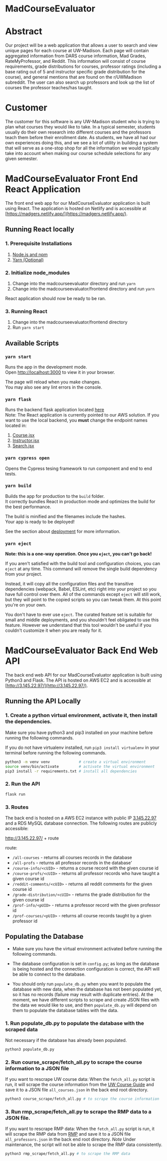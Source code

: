 # MadCourseEvaluator

# Abstract 

Our project will be a web application that allows a user to search and view unique pages for each
course at UW-Madison. Each page will contain aggregated information from DARS course
information, Mad Grades, RateMyProfessor, and Reddit. This information will consist of course
requirements, grade distributions for courses, professor ratings (including a base rating out of 5
and instructor specific grade distribution for the course), and general mentions that are found on
the r/UWMadison subreddit. The user can also search up professors and look up the list of
courses the professor teaches/has taught.

# Customer

The customer for this software is any UW-Madison student who is trying to plan what courses
they would like to take. In a typical semester, students usually do their own research into
different courses and the professors teach them before their enrollment date. As students, we
have all had our own experiences doing this, and we see a lot of utility in building a system that
will serve as a one-stop shop for all the information we would typically take into account when
making our course schedule selections for any given semester.

# MadCourseEvaluator Front End React Application

The front end web app for our MadCourseEvaluator application is built using React. The application is hosted on Netlify and is accessible at [https://madgers.netlify.app/](https://madgers.netlify.app/).

## Running React locally
### 1. Prerequisite Installations

1. [Node.js and npm](https://docs.npmjs.com/downloading-and-installing-node-js-and-npm)
2. [Yarn (Optional)](https://classic.yarnpkg.com/lang/en/docs/install/#windows-stable)

### 2. Initialize node_modules

1. Change into the madcourseevaluator directory and run `yarn`
2. Change into the madcourseevaluator/frontend directory and run `yarn`

React application should now be ready to be ran.

### 3. Running React

1. Change into the madcourseevaluator/frontend directory
2. Run `yarn start`

## Available Scripts 

### `yarn start`

Runs the app in the development mode.\
Open [http://localhost:3000](http://localhost:3000) to view it in your browser.

The page will reload when you make changes.\
You may also see any lint errors in the console.

### `yarn flask`

Runs the backend flask application located [here](../backend/app.py)\
Note: The React application is currently pointed to our AWS solution. If you want to use the local backend, you **must** change the endpoint names located in:

1. [Course.jsx](src/components/Course.jsx)
2. [Instructor.jsx](src/components/Instructor.jsx)
3. [Search.jsx](src/components/Search.jsx)

### `yarn cypress open`
Opens the Cypress tesing framework to run component and end to end tests. 

### `yarn build`

Builds the app for production to the `build` folder.\
It correctly bundles React in production mode and optimizes the build for the best performance.

The build is minified and the filenames include the hashes.\
Your app is ready to be deployed!

See the section about [deployment](https://facebook.github.io/create-react-app/docs/deployment) for more information.

### `yarn eject`

**Note: this is a one-way operation. Once you `eject`, you can't go back!**

If you aren't satisfied with the build tool and configuration choices, you can `eject` at any time. This command will remove the single build dependency from your project.

Instead, it will copy all the configuration files and the transitive dependencies (webpack, Babel, ESLint, etc) right into your project so you have full control over them. All of the commands except `eject` will still work, but they will point to the copied scripts so you can tweak them. At this point you're on your own.

You don't have to ever use `eject`. The curated feature set is suitable for small and middle deployments, and you shouldn't feel obligated to use this feature. However we understand that this tool wouldn't be useful if you couldn't customize it when you are ready for it.




# MadCourseEvaluator Back End Web API

The back end web API for our MadCourseEvaluator application is built using Python3 and Flask. The API is hosted on AWS EC2 and is accessible at [http://3.145.22.97/](http://3.145.22.97/).

## Running the API Locally

### 1. Create a python virtual environment, activate it, then install the dependencies.

Make sure you have python3 and pip3 installed on your machine before running the following commands.

If you do not have virtualenv installed, run `pip3 install virtualenv` in your terminal before running the following commands.

```bash
python3 -m venv venv             # create a virtual environment
source venv/bin/activate         # activate the virtual environment
pip3 install -r requirements.txt # install all dependencies
```

### 2. Run the API

```bash
flask run
```

### 3. Routes

The back end is hosted on a AWS EC2 instance with public IP [3.145.22.97](3.145.22.97) and a RDS MySQL database connection. The following routes are publicly accessible:

http://3.145.22.97/ + route

route:
- `/all-courses` - returns all courses records in the database
- `/all-profs` - returns all professor records in the database'
- `/course-info/<cUID>` - returns a course record with the given course id
- `/course-profs/<cUID>` - returns all professor records who have taught a given course id
- `/reddit-comments/<cUID>` - returns all reddit comments for the given course id
- `/grade-distribution/<cUID>` - returns the grade distribution for the given course id
- `/prof-info/<pUID>` - returns a professor record with the given professor id
- `/prof-courses/<pUID>` - returns all course records taught by a given professor id

## Populating the Database

- Make sure you have the virtual environment activated before running the following commands.

- The database configuration is set in `config.py`; as long as the database is being hosted and the connection configuration is correct, the API will be able to connect to the database. 

- You should only run `populate_db.py` when you want to populate the database with new data, when the database has not been populated yet, so it has no records (failure may result with duplicate entries). At the moment, we have different scripts to scrape and create JSON files with 
the data we would like to use, and then `populate_db.py` will depend on them to populate the database tables with the data.

### 1. Run populate_db.py to populate the database with the scraped data
Not necessary if the database has already been populated.

```bash
python3 populate_db.py
```

### 2. Run course_scrape/fetch_all.py to scrape the course information to a JSON file

If you want to rescrape UW course data: When the `fetch_all.py` script is run, it will scrape the course information from the [UW Course Guide](https://guide.wisc.edu/courses/) and save it to a JSON file `all_courses.json` in the back end root directory.

```bash
python3 course_scrape/fetch_all.py # to scrape the course information
```

### 3. Run rmp_scrape/fetch_all.py to scrape the RMP data to a JSON file.

If you want to rescrape RMP data: When the `fetch_all.py` script is run, it will scrape the RMP data from [RMP](https://www.ratemyprofessors.com/) and save it to a JSON file `all_professors.json` in the back end root directory. *Note* Under maintenance, the script will not be able to scrape the RMP data consistently.

```bash
python3 rmp_scrape/fetch_all.py # to scrape the RMP data
```